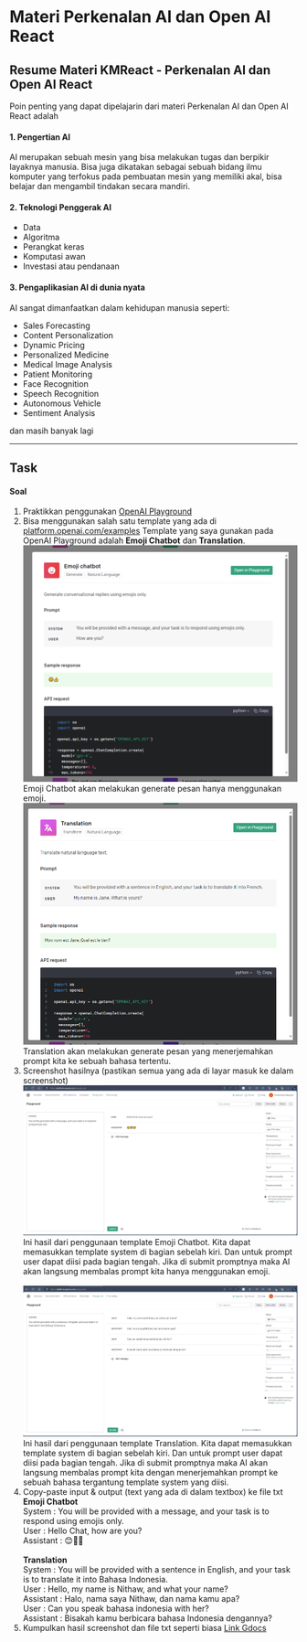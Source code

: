 # Materi Perkenalan AI dan Open AI React

## Resume Materi KMReact - Perkenalan AI dan Open AI React

Poin penting yang dapat dipelajarin dari materi Perkenalan AI dan Open AI React adalah

#### 1. Pengertian AI

AI merupakan sebuah mesin yang bisa melakukan tugas dan berpikir layaknya manusia. Bisa juga dikatakan sebagai sebuah bidang ilmu komputer yang terfokus pada pembuatan mesin yang memiliki akal, bisa belajar dan mengambil tindakan secara mandiri.

#### 2. Teknologi Penggerak AI

- Data
- Algoritma
- Perangkat keras
- Komputasi awan
- Investasi atau pendanaan

#### 3. Pengaplikasian AI di dunia nyata

AI sangat dimanfaatkan dalam kehidupan manusia seperti:

- Sales Forecasting
- Content Personalization
- Dynamic Pricing
- Personalized Medicine
- Medical Image Analysis
- Patient Monitoring
- Face Recognition
- Speech Recognition
- Autonomous Vehicle
- Sentiment Analysis

dan masih banyak lagi

---

## Task

#### Soal

1. Praktikkan penggunakan [OpenAI Playground](https://platform.openai.com/playground)
2. Bisa menggunakan salah satu template yang ada di [platform.openai.com/examples](https://platform.openai.com/examples)
   Template yang saya gunakan pada OpenAI Playground adalah **Emoji Chatbot** dan **Translation**.<br>
   ![Template Emoji Chatbot](./screenshot/emoji-chatbot.png)<br>
   Emoji Chatbot akan melakukan generate pesan hanya menggunakan emoji.<br>
   ![Template Translation](./screenshot/translation.png)<br>
   Translation akan melakukan generate pesan yang menerjemahkan prompt kita ke sebuah bahasa tertentu.
3. Screenshot hasilnya (pastikan semua yang ada di layar masuk ke dalam screenshot)
   ![Input and Output Emoji Chatbot](./screenshot/input-outbut-emoji-chatbot.png)<br>
   Ini hasil dari penggunaan template Emoji Chatbot. Kita dapat memasukkan template system di bagian sebelah kiri. Dan untuk prompt user dapat diisi pada bagian tengah. Jika di submit promptnya maka AI akan langsung membalas prompt kita hanya menggunakan emoji.<br>
   <br>
   ![Input and Output Translation](./screenshot/input-output-translation.png)<br>
   Ini hasil dari penggunaan template Translation. Kita dapat memasukkan template system di bagian sebelah kiri. Dan untuk prompt user dapat diisi pada bagian tengah. Jika di submit promptnya maka AI akan langsung membalas prompt kita dengan menerjemahkan prompt ke sebuah bahasa tergantung template system yang diisi.
4. Copy-paste input & output (text yang ada di dalam textbox) ke file txt
   **Emoji Chatbot**<br>
   System : You will be provided with a message, and your task is to respond using emojis only.<br>
   User : Hello Chat, how are you?<br>
   Assistant : 😊👋🤔<br>
   <br>
   **Translation**<br>
   System : You will be provided with a sentence in English, and your task is to translate it into Bahasa Indonesia.<br>
   User : Hello, my name is Nithaw, and what your name?<br>
   Assistant : Halo, nama saya Nithaw, dan nama kamu apa?<br>
   User : Can you speak bahasa indonesia with her?<br>
   Assistant : Bisakah kamu berbicara bahasa Indonesia dengannya?<br>
5. Kumpulkan hasil screenshot dan file txt seperti biasa
   [Link Gdocs](https://docs.google.com/document/d/1FUhWPp3C7NVIKN9RuhizSZXWPlrXJgWmkc8DE-U54Ik/edit?usp=sharing)
